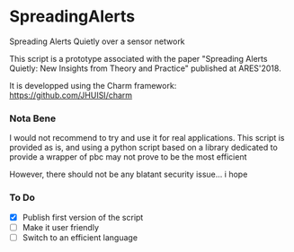 # SpreadingAlerts
Spreading Alerts Quietly over a sensor network


This script is a prototype associated with the paper "Spreading Alerts Quietly: New Insights from Theory and Practice" published at ARES'2018.

It is developped using the Charm framework: https://github.com/JHUISI/charm


### Nota Bene
I would not recommend to try and use it for real applications.
This script is provided as is, and using a python script based on a library dedicated to provide a wrapper of pbc may not prove to be the most efficient 

However, there should not be any blatant security issue... i hope

### To Do

- [x] Publish first version of the script
- [ ] Make it user friendly
- [ ] Switch to an efficient language
